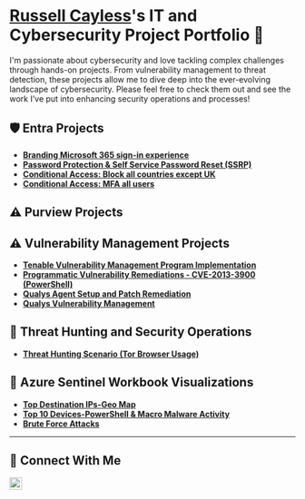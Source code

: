 # <a href="https://www.linkedin.com/in/russell-cayless-18447a7a/">Russell Cayless</a>'s IT and Cybersecurity Project Portfolio 🔐

I'm passionate about cybersecurity and love tackling complex challenges through hands-on projects. From vulnerability management to threat detection, these projects allow me to dive deep into the ever-evolving landscape of cybersecurity. Please feel free to check them out and see the work I’ve put into enhancing security operations and processes!

## 🛡️ Entra Projects

- **[Branding Microsoft 365 sign-in experience](https://githttps://github.com/russellcayless/Entra/blob/23561ba1506e17d39d1647521e79bfc087c95782/ca_except_UK.mdhub.com/russellcayless/Entra/blob/4111ae254ee0df70c8d1d885182e5e328b8a1b46/branding_m365_login.md)**
- **[Password Protection & Self Service Password Reset (SSRP)](https://github.com/russellcayless/Entra/blob/main/ca_except_UK.md)**
- **[Conditional Access: Block all countries except UK](https://github.com/russellcayless/Entra/blob/main/ca_except_UK.md)**
- **[Conditional Access: MFA all users](https://github.com/russellcayless/Entra/blob/62539abc5beb2c00a9333a44bcb0256ab3886b7f/mfa.md)**

## ⚠️ Purview Projects

## ⚠️ Vulnerability Management Projects

- **[Tenable Vulnerability Management Program Implementation](https://github.com/russellcayless/vulnerability-management-program/blob/39d61183e0d2e8aec1610411faa043d9880adae6/README.md)**
- **[Programmatic Vulnerability Remediations - CVE-2013-3900 (PowerShell)](https://github.com/russellcayless/vulnerability-management/blob/8bcf38d7af63ef93a728e3e70916cac8bf327fd2/CVE-2013-3900.ps1)**
- **[Qualys Agent Setup and Patch Remediation](https://github.com/russellcayless/Qualys/blob/f6165e916a021376f692bfe0ed0673817a69c037/qu_patching.md)**
- **[Qualys Vulnerability Management](https://github.com/russellcayless/Qualys-Vulnerability/blob/ef4d5ea4901aa2b2ef48201ebf040900f728fcb2/qu_vul.md)**


## 🚨 Threat Hunting and Security Operations

- **[Threat Hunting Scenario (Tor Browser Usage)](https://github.com/russellcayless/threat-hunting-tor-browser/blob/559b3311c80cf8e85b34bb134e7a2f12c8e6ca08/README.md)**

## 📖 Azure Sentinel Workbook Visualizations

- **[Top Destination IPs-Geo Map](https://github.com/russellcayless/sentinel_workbooks/blob/46464d34e53d5b560550119c73669a67a6c8c6f7/Top_Destination_IPs-Geo_Map.md)**
- **[Top 10 Devices-PowerShell & Macro Malware Activity](https://github.com/russellcayless/sentinel_workbooks/blob/46464d34e53d5b560550119c73669a67a6c8c6f7/Top_10_Devices-PowerShell_%26_Macro_Malware_Activity.md)**
- **[Brute Force Attacks](https://github.com/russellcayless/sentinel_workbooks/blob/46464d34e53d5b560550119c73669a67a6c8c6f7/Brute_Force_Attacks.md)**

<hr/>

## 🤳 Connect With Me

[<img align="left" alt="___________ | LinkedIn" width="22px" src="https://cdn.jsdelivr.net/npm/simple-icons@v3/icons/linkedin.svg" />][linkedin]


[linkedin]: https://linkedin.com/in/russell-cayless-18447a7a/ 

<!--
<img width="35" alt="image" src="https://github.com/user-attachments/assets/2f41c7cd-5ea8-4475-b451-a37161b6c3fb"> 
<img width="35" alt="image" src="https://github.com/user-attachments/assets/77649969-9910-4994-8b96-74a116cfb2a8">
-->

